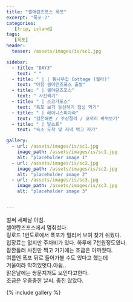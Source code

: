 ```yaml
---
title: "셀애란즈포스 폭포"
excerpt: "폭포-2"
categories:
   [trip, island]
tags:
   [폭포]
header:
  teaser: /assets/images/is/sc1.jpg

sidebar:
  - title: "DAY3"
    text: " "
  - title: " | | 통나무집 Cottage (헬라)"
    text: "아침 셀야란즈포스 출발"
  - title: " | 셀야란즈포스"
    text: " 사진찍기"
  - title: " | 스코가포스"
    text: "폭포 보기 등산하기 점심 먹기"
  - title: " | 레이니스피아라"
    text: "검은해변 / 주상절리 / 코끼리 바위보기"    
  - title: " | 달쇼프"
    text: "숙소 도착 및 저녁 먹고 자기" 

gallery:
  - url: /assets/images/is/sc1.jpg
    image_path: /assets/images/is/sc1.jpg
    alt: "placeholder image 1"
  - url: /assets/images/is/sc2.jpg
    image_path: /assets/images/is/sc2.jpg
    alt: "placeholder image 2"
  - url: /assets/images/is/sc3.jpg
    image_path: /assets/images/is/sc3.jpg
    alt: "placeholder image 3"


---
```


벌써 세째날 아침.  
셀야란즈포스에서 멈춰섰다.  
링로드 1번도로에서 폭포가 멀리서 보여 찾기 쉬웠다.  
입장료는 없지만 주차비가 있다. 하루에 7천원정도였나.  
잠깐들러 사진만 찍고 가기에는 조금은 아까웠다.  
여름엔 폭포 뒤로 들어가볼 수도 있다고 했는데  
겨울이라 막혀있엇다.아쉽..  
맑은날에는 쌍문지개도 보인다고한다.  
조금은 우중충한 날씨. 춥진 않았다.  




{% include gallery  %}
